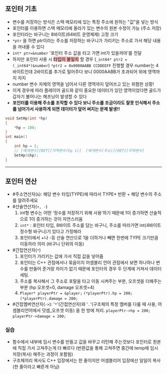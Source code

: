 ## 포인터 기초
- 변수를 저장하는 방식은 스택 메모리에 있는 특정 주소에 원하는 "값"을 넣는 방식
- 포인터를 이용하면 스택 메모리에 올라가 있는 변수의 원본 수정이 가능 (주소 저장)
- 포인터라는 바구니는 8바이트(64비트 운영체제) 고정 크기
- `*ptr` 을 하면 ptr이라는 주소를 저장하는 바구니가 가리키는 주소로 가서 해당 내용을 꺼내올 수 있다
- `int* ptr=&number` '포인터 주소 값을 타고 가면 int가 있을꺼야'를 전달 
- 하지만 포인터 사용 시 <mark style="background: #FF898996;">타입이 불일치</mark> 할 경우 (`_int64* ptr2 = (_int64*)&number`)  `*ptr2 = 0x0000AABB CCDDEEFF` 진행할 경우 number는 4바이트인데 2바이트를 추가로 밀어주다 보니  0000AABB가 초과되어 위에 영역까지 차지
- number 변수 자체의 영역을 넘어서 다른 영역까지 덮어쓰고 있는 위험한 상황!
- 이게 경우에 따라 플레이어 골드와 같이 중요한 데이터가 있던 영역이었다면 골드가 갑자기 불어나는 해프닝이 발생할 수 있다
- **포인터를 이용해 주소를 조작할 수 있다 보니 주소를 조금이라도 잘못 인식해서 주소를 넘어가서 사용하게 되면 데이터가 덮어 써지는 문제 발생!!**
```cpp
void SetHp(int *hp)
{
	*hp = 100;
}
int main()
{
	int hp = 1;
	// [매개변수][RET][지역변수(hp 1)]  [매개변수(주소)][RET][지역변수]
	SetHp(&hp);
}
```

***

## 포인터 연산
- #주소연산자(`&`): 해당 변수 타입(TYPE)에 따라서 TYPE* 반환 + 해당 변수의 주소를 알려주세요
- #산술연산자(`+, -`)
	1.  int형 변수는 어떤 ‘정수를 저장하기 위해 사용’하기 때문에 1이 증가하면 산술적으로 1이 증가하는 것이 자연스러움
	2. `int*` : 포인터 타입, 8바이트 주소를 담는 바구니, 주소를 따라가면 int(4바이트 정수형 바구니)기 있다고 가정해라
	3. 포인터에서 +나 -등 산술 연산으로 1을 더하거나 빼면 한번에 TYPE 크기만큼 이동하라 의미 (바구니 단위의 이동)
- #간접연산자(`*`)
	1. 포인터가 가리키는 값에 가서 직접 값을 넣어줌 
	2. 포인터는 C++ 관점에서나 묶음이지 어셈블리 언어 관점에서 보면 하나하나 변수를 만들어 준거랑 차이가 없기 때문에 포인터의 경우 두 단계에 거쳐서 데이터 세팅.
	3. 주소를 복사해서 그 주소로 포탈을 타고 이동 시켜주는 부분, 오프셋을 더해주는 부분 (hp 오프셋=0, damage 오프셋=4)
	4. `Player* playerPtr = &player;` `(*playerPtr).hp = 200;` `(*playerPtr).damage = 200;`
- #간접멤버연산자(`->`): '`*`'(간접연산자)와 '`.`'(구조체의 특정 멤버를 다룰 때 사용, 어셈블리언어에서 덧셈_오프셋 이동) 을 한 방에 처리. `playerPtr->hp = 200;`  `playerPtr->damage = 200;`


### 실습
- 함수에서 내부에 임시 변수를 만들고 값을 바꾸고 리턴해 주는것보다 포인터로 원본에 직접 가서 고쳐주는게 더 빠르다 (반환값을 통해 고쳐주면 중간에 temp에 임시저장(복사) 해주는 과정이 포함됨)
- 구조체끼리 복사도 C++ 입장에서는 한 줄이지만 어셈블리어 입장에선 일일이 복사 (한 줄이라고 빠른게 아님)

